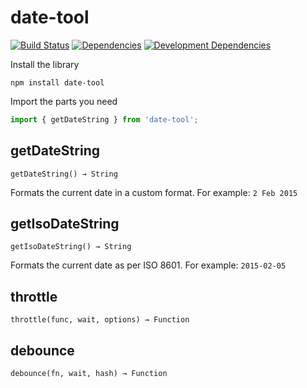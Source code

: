 # date-tool

[![Build Status](https://travis-ci.org/JannesMeyer/date-tool.svg?branch=master)](https://travis-ci.org/JannesMeyer/date-tool)
[![Dependencies](https://david-dm.org/JannesMeyer/date-tool.svg)](https://david-dm.org/JannesMeyer/date-tool)
[![Development Dependencies](https://david-dm.org/JannesMeyer/date-tool/dev-status.svg)](https://david-dm.org/JannesMeyer/date-tool#info=devDependencies)

Install the library

	npm install date-tool

Import the parts you need

~~~js
import { getDateString } from 'date-tool';
~~~

## getDateString

	getDateString() → String

Formats the current date in a custom format. For example: `2 Feb 2015`

## getIsoDateString

	getIsoDateString() → String

Formats the current date as per ISO 8601. For example: `2015-02-05`

## throttle

	throttle(func, wait, options) → Function

## debounce

	debounce(fn, wait, hash) → Function

